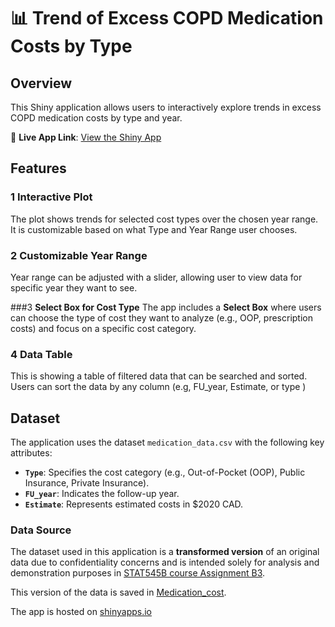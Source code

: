# 📊 **Trend of Excess COPD Medication Costs by Type**

## **Overview**
This Shiny application allows users to interactively explore trends in excess COPD medication costs by type and year. 



🔗 **Live App Link**: [View the Shiny App](https://jeenatm.shinyapps.io/medication_cost/)



## **Features**
### 1 **Interactive Plot**
The plot shows trends for selected cost types over the chosen year range. It is customizable based on what Type and Year Range user chooses.

### 2 **Customizable Year Range**
Year range can be adjusted with a slider, allowing user to view data for specific year they want to see.

###3 **Select Box for Cost Type**
The app includes a **Select Box** where users can choose the type of cost they want to analyze (e.g., OOP, prescription costs) and focus on a specific cost category.

### 4 **Data Table**
This is showing a table of filtered data that can be searched and sorted. Users can sort the data by any column (e.g, FU_year, Estimate, or type )



## **Dataset**
The application uses the dataset `medication_data.csv` with the following key attributes:
- **`Type`**: Specifies the cost category (e.g., Out-of-Pocket (OOP), Public Insurance, Private Insurance).
- **`FU_year`**: Indicates the follow-up year.
- **`Estimate`**: Represents estimated costs in $2020 CAD.

### **Data Source**
The dataset used in this application is a **transformed version** of an original data due to confidentiality concerns and is intended solely for analysis and demonstration purposes in [STAT545B course Assignment B3](https://stat545.stat.ubc.ca/assignments/assignment-b3/).


This version of the data is saved in [Medication_cost](link_to_data_source). 


The app is hosted on [shinyapps.io](https://www.shinyapps.io/)

